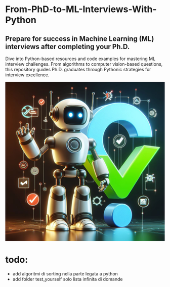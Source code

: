 # From-PhD-to-ML-Interviews-With-Python
## Prepare for success in Machine Learning (ML) interviews after completing your Ph.D. 

Dive into Python-based resources and code examples for mastering ML interview challenges. 
From algorithms to computer vision-based questions, this repository guides Ph.D. graduates through Pythonic strategies for interview excellence.

<p align="left">
<img width="800" src="src/img_cover.jpeg">
</p>

# todo:
- add algoritmi di sorting nella parte legata a python 
- add folder test_yourself solo lista infinita di domande 
